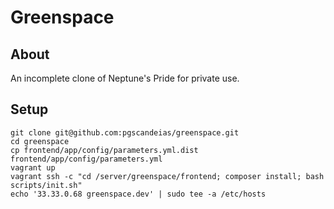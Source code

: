 Greenspace
==========

About
-----

An incomplete clone of Neptune's Pride for private use.


Setup
-----

```
git clone git@github.com:pgscandeias/greenspace.git
cd greenspace
cp frontend/app/config/parameters.yml.dist frontend/app/config/parameters.yml
vagrant up
vagrant ssh -c "cd /server/greenspace/frontend; composer install; bash scripts/init.sh"
echo '33.33.0.68 greenspace.dev' | sudo tee -a /etc/hosts
```